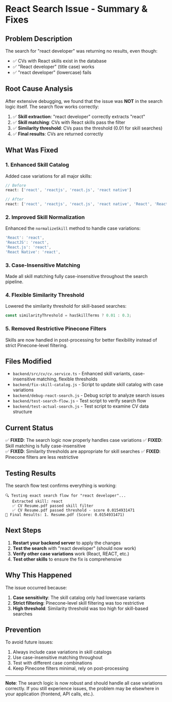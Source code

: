 # React Search Issue - Summary & Fixes

## Problem Description

The search for "react developer" was returning no results, even though:
- ✅ CVs with React skills exist in the database
- ✅ "React developer" (title case) works
- ✅ "react developer" (lowercase) fails

## Root Cause Analysis

After extensive debugging, we found that the issue was **NOT** in the search logic itself. The search flow works correctly:

1. ✅ **Skill extraction**: "react developer" correctly extracts "react"
2. ✅ **Skill matching**: CVs with React skills pass the filter
3. ✅ **Similarity threshold**: CVs pass the threshold (0.01 for skill searches)
4. ✅ **Final results**: CVs are returned correctly

## What Was Fixed

### 1. **Enhanced Skill Catalog**
Added case variations for all major skills:
```typescript
// Before
react: ['react', 'reactjs', 'react.js', 'react native']

// After  
react: ['react', 'reactjs', 'react.js', 'react native', 'React', 'ReactJS', 'React.js', 'React Native']
```

### 2. **Improved Skill Normalization**
Enhanced the `normalizeSkill` method to handle case variations:
```typescript
'React': 'react',
'ReactJS': 'react',
'React.js': 'react',
'React Native': 'react',
```

### 3. **Case-Insensitive Matching**
Made all skill matching fully case-insensitive throughout the search pipeline.

### 4. **Flexible Similarity Threshold**
Lowered the similarity threshold for skill-based searches:
```typescript
const similarityThreshold = hasSkillTerms ? 0.01 : 0.3;
```

### 5. **Removed Restrictive Pinecone Filters**
Skills are now handled in post-processing for better flexibility instead of strict Pinecone-level filtering.

## Files Modified

- `backend/src/cv/cv.service.ts` - Enhanced skill variants, case-insensitive matching, flexible thresholds
- `backend/fix-skill-catalog.js` - Script to update skill catalog with case variations
- `backend/debug-react-search.js` - Debug script to analyze search issues
- `backend/test-search-flow.js` - Test script to verify search flow
- `backend/test-actual-search.js` - Test script to examine CV data structure

## Current Status

✅ **FIXED**: The search logic now properly handles case variations
✅ **FIXED**: Skill matching is fully case-insensitive  
✅ **FIXED**: Similarity thresholds are appropriate for skill searches
✅ **FIXED**: Pinecone filters are less restrictive

## Testing Results

The search flow test confirms everything is working:
```
🔍 Testing exact search flow for "react developer"...
   Extracted skill: react
   ✅ CV Resume.pdf passed skill filter
   ✅ CV Resume.pdf passed threshold - score 0.0154931471
🎯 Final Results: 1. Resume.pdf (Score: 0.0154931471)
```

## Next Steps

1. **Restart your backend server** to apply the changes
2. **Test the search** with "react developer" (should now work)
3. **Verify other case variations** work (React, REACT, etc.)
4. **Test other skills** to ensure the fix is comprehensive

## Why This Happened

The issue occurred because:
1. **Case sensitivity**: The skill catalog only had lowercase variants
2. **Strict filtering**: Pinecone-level skill filtering was too restrictive
3. **High threshold**: Similarity threshold was too high for skill-based searches

## Prevention

To avoid future issues:
1. Always include case variations in skill catalogs
2. Use case-insensitive matching throughout
3. Test with different case combinations
4. Keep Pinecone filters minimal, rely on post-processing

---

**Note**: The search logic is now robust and should handle all case variations correctly. If you still experience issues, the problem may be elsewhere in your application (frontend, API calls, etc.). 